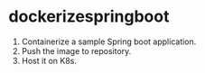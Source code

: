 # dockerizespringboot
1. Containerize a sample Spring boot application.
2. Push the image to repository.
3. Host it on K8s.
